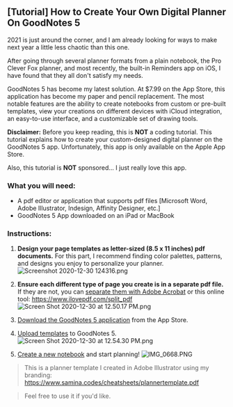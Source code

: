 ## [Tutorial] How to Create Your Own Digital Planner On GoodNotes 5

2021 is just around the corner, and I am already looking for ways to make next year a little less chaotic than this one.

After going through several planner formats from a plain notebook, the Pro Clever Fox planner, and most recently, the built-in Reminders app on iOS, I have found that they all don't satisfy my needs.

GoodNotes 5 has become my latest solution. At $7.99 on the App Store, this application has become my paper and pencil replacement. The most notable features are the ability to create notebooks from custom or pre-built templates, view your creations on different devices with iCloud integration, an easy-to-use interface, and a customizable set of drawing tools.

**Disclaimer:** Before you keep reading, this is **NOT** a coding tutorial. This tutorial explains how to create your custom-designed digital planner on the GoodNotes 5 app. Unfortunately, this app is only available on the Apple App Store.

Also, this tutorial is **NOT** sponsored... I just really love this app.

### What you will need:

- A pdf editor or application that supports pdf files [Microsoft Word, Adobe Illustrator, Indesign, Affinity Designer, etc.]
- GoodNotes 5 App downloaded on an iPad or MacBook

### Instructions:

1. **Design your page templates as letter-sized (8.5 x 11 inches) pdf documents.** For this part, I recommend finding color palettes, patterns, and designs you enjoy to personalize your planner. ![Screenshot 2020-12-30 124316.png](https://cdn.hashnode.com/res/hashnode/image/upload/v1609357531949/ugneseqKH.png)

2. **Ensure each different type of page you create is in a separate pdf file.** If they are not, you can [separate them with Adobe Acrobat](https://acrobat.adobe.com/us/en/acrobat/how-to/split-pdf-pages.html) or this online tool: https://www.ilovepdf.com/split_pdf 
![Screen Shot 2020-12-30 at 12.50.17 PM.png](https://cdn.hashnode.com/res/hashnode/image/upload/v1609357893814/cKsWwhQ1O.png)

3. [Download the GoodNotes 5 application](https://www.goodnotes.com/) from the App Store.

4.  [Upload templates](https://support.goodnotes.com/hc/en-us/articles/360000115295-Adding-custom-templates-to-the-template-library) to GoodNotes 5. 
![Screen Shot 2020-12-30 at 12.54.30 PM.png](https://cdn.hashnode.com/res/hashnode/image/upload/v1609358122926/zDoZX2FvK.png)

5.  [Create a new notebook](https://support.goodnotes.com/hc/en-us/articles/360000115135-Creating-a-notebook-in-GoodNotes-5)  and start planning! 
![IMG_0668.PNG](https://cdn.hashnode.com/res/hashnode/image/upload/v1609359789849/YINKBO34A.png)

> This is a planner template I created in Adobe Illustrator using my branding: https://www.samina.codes/cheatsheets/plannertemplate.pdf

> Feel free to use it if you'd like.

